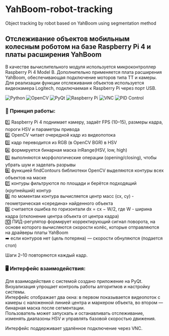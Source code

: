 # YahBoom-robot-tracking
Object tracking by robot based on YahBoom using segmentation method

## Отслеживание объектов мобильным колесным роботом на базе Raspberry Pi 4 и платы расширения YahBoom

В качестве вычислительного модуля используется микроконтроллер Raspberry Pi 4 Model B. Дополнительно применяется плата расширения YahBoom, обеспечивающая подключение моторов типа TT и камеры. Для реализации функции отслеживания объектов используется видеокамера Logitech, подключаемая к Raspberry Pi через порт USB.

![Python](https://img.shields.io/badge/Python-3776AB?style=for-the-badge&logo=python&logoColor=white)  ![OpenCV](https://img.shields.io/badge/OpenCV-5C3EE8?style=for-the-badge&logo=opencv&logoColor=white)  ![PyQt](https://img.shields.io/badge/PyQt-41CD52?style=for-the-badge&logo=qt&logoColor=white)  ![Raspberry Pi](https://img.shields.io/badge/Raspberry%20Pi-A22846?style=for-the-badge&logo=raspberrypi&logoColor=white)  ![VNC](https://img.shields.io/badge/VNC-2C3E50?style=for-the-badge&logo=realvnc&logoColor=white)  ![PID Control](https://img.shields.io/badge/PID--Controller-FF6F00?style=for-the-badge&logo=mathworks&logoColor=white)  

### 🚀 Принцип работы:
:one: Raspberry Pi 4 поднимает камеру, задаёт FPS (10–15), размеры кадра, пороги HSV и параметры привода    
:two: OpenCV читает очередной кадр из видеопотока    
:three: кадр переводится из RGB (в OpenCV BGR) в HSV    
:four: формируется бинарная маска inRange(HSV, low, high)    
:five: выполняются морфологические операции (opening/closing), чтобы убрать шум и заделать разрывы    
:six: функцией findContours библиотеки OpenCV выделяются контуры всех объектов на маске    
:seven: контуры фильтруются по площади и берётся подходящий (крупнейший) контур    
:eight: по моментам контура вычисляется центр масс (cx, cy) - геометрическая «середина» найденного объекта    
:nine: считается ошибка по горизонтали dx = cx − W/2, где W - ширина кадра (отклонение центра объекта от центра кадра)    
:keycap_ten: ПИД-регулятор формирует корректирующий сигнал поворота, на основе которого вычисляются скорости колёс, которые отправляются на драйверы платы YahBoom    
:arrow_right: если контуров нет (цель потеряна) — скорости обнуляются (подается стоп)

Шаги 2–10 повторяются каждый кадр.

### 🖥 Интерфейс взаимодействия:
Для взаимодействия с системой создано приложение на PyQt. Визуализация упрощает контроль работы алгоритмов и настройку системы.    
Интерфейс отображает два окна: в первом показывается видеопоток с камеры с наложенной линией центра и маркером объекта, во втором — бинарная маска после сегментации.    
Пользователь может запускать и останавливать отслеживание, изменять диапазоны HSV и управлять базовой скоростью движения. 

Интерфейс поддерживает удалённое подключение через VNC.
